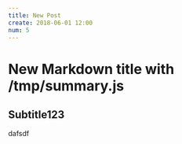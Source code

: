 ```yaml
---
title: New Post
create: 2018-06-01 12:00
num: 5
---
```

# New Markdown title with /tmp/summary.js

## Subtitle123

dafsdf